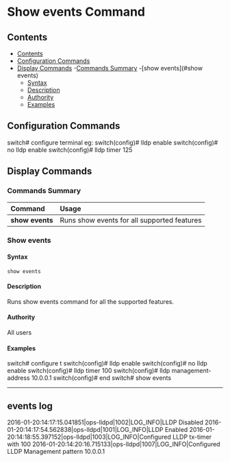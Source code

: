 # Show events Command
## Contents

- [Contents](#contents)
- [Configuration Commands](#configuration-commands)
- [Display Commands](#display-commands)
	-[Commands Summary](#commands-summary)
    -[show events](#show events)
     - [Syntax](#syntax)
     - [Description](#description)
     - [Authority](#authority)
     - [Examples](#examples)

## Configuration Commands

switch# configure terminal
eg:
switch(config)# lldp enable
switch(config)# no lldp enable
switch(config)# lldp timer 125

## Display Commands
### Commands Summary
| Command | Usage|
|:--------|:--------|
| **show events**| Runs show events for all supported features|

### Show events
#### Syntax
`show events`
#### Description
Runs show events command for all the supported features.
#### Authority
All users
#### Examples
switch# configure t
switch(config)# lldp enable
switch(config)# no lldp enable
switch(config)# lldp timer 100
switch(config)# lldp management-address 10.0.0.1
switch(config)# end
switch# show events

---------------------------------------------------
events log
---------------------------------------------------
2016-01-20:14:17:15.041851|ops-lldpd|1002|LOG_INFO|LLDP Disabled
2016-01-20:14:17:54.562838|ops-lldpd|1001|LOG_INFO|LLDP Enabled
2016-01-20:14:18:55.397152|ops-lldpd|1003|LOG_INFO|Configured LLDP tx-timer with 100
2016-01-20:14:20:16.715133|ops-lldpd|1007|LOG_INFO|Configured LLDP Management pattern 10.0.0.1

